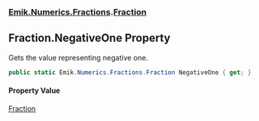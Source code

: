 ### [Emik.Numerics.Fractions](Emik.Numerics.Fractions.md 'Emik.Numerics.Fractions').[Fraction](Fraction.md 'Emik.Numerics.Fractions.Fraction')

## Fraction.NegativeOne Property

Gets the value representing negative one.

```csharp
public static Emik.Numerics.Fractions.Fraction NegativeOne { get; }
```

#### Property Value
[Fraction](Fraction.md 'Emik.Numerics.Fractions.Fraction')
